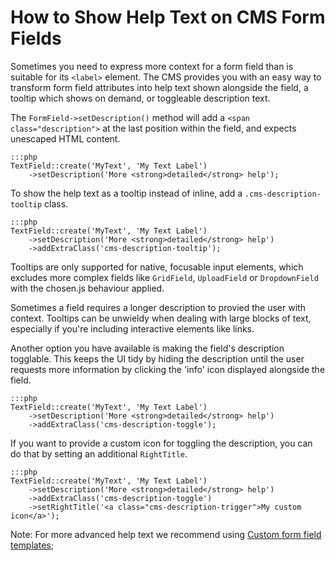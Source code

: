 # How to Show Help Text on CMS Form Fields

Sometimes you need to express more context for a form field
than is suitable for its `<label>` element.
The CMS provides you with an easy way to transform
form field attributes into help text
shown alongside the field, a tooltip which shows on demand, or toggleable description text.

The `FormField->setDescription()` method will add a `<span class="description">`
at the last position within the field, and expects unescaped HTML content.

	:::php
	TextField::create('MyText', 'My Text Label')
		->setDescription('More <strong>detailed</strong> help');

To show the help text as a tooltip instead of inline,
add a `.cms-description-tooltip` class.

	:::php
	TextField::create('MyText', 'My Text Label')
		->setDescription('More <strong>detailed</strong> help')
		->addExtraClass('cms-description-tooltip');

Tooltips are only supported
for native, focusable input elements, which excludes
more complex fields like `GridField`, `UploadField`
or `DropdownField` with the chosen.js behaviour applied.

Sometimes a field requires a longer description to provied the user with context.
Tooltips can be unwieldy when dealing with large blocks of text, especially if
you're including interactive elements like links.

Another option you have available is making the field's description togglable. This keeps
the UI tidy by hiding the description until the user requests more information
by clicking the 'info' icon displayed alongside the field.

	:::php
	TextField::create('MyText', 'My Text Label')
		->setDescription('More <strong>detailed</strong> help')
		->addExtraClass('cms-description-toggle');

If you want to provide a custom icon for toggling the description, you can do that
by setting an additional `RightTitle`.

	:::php
	TextField::create('MyText', 'My Text Label')
		->setDescription('More <strong>detailed</strong> help')
		->addExtraClass('cms-description-toggle')
		->setRightTitle('<a class="cms-description-trigger">My custom icon</a>');

Note: For more advanced help text we recommend using
[Custom form field templates](/developer_guides/forms/form_templates);

